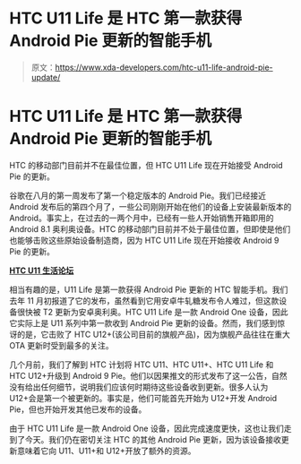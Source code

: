 # HTC U11 Life 是 HTC 第一款获得 Android Pie 更新的智能手机

> 原文：<https://www.xda-developers.com/htc-u11-life-android-pie-update/>

# HTC U11 Life 是 HTC 第一款获得 Android Pie 更新的智能手机

HTC 的移动部门目前并不在最佳位置，但 HTC U11 Life 现在开始接受 Android Pie 的更新。

谷歌在八月的第一周发布了第一个稳定版本的 Android Pie。我们已经接近 Android 发布后的第四个月了，一些公司刚刚开始在他们的设备上安装最新版本的 Android。事实上，在过去的一两个月中，已经有一些人开始销售开箱即用的 Android 8.1 奥利奥设备。HTC 的移动部门目前并不处于最佳位置，但即使是他们也能够击败这些原始设备制造商，因为 HTC U11 Life 现在开始接收 Android 9 Pie 的更新。

[**HTC U11 生活论坛**](https://forum.xda-developers.com/u11-life)

相当有趣的是，U11 Life 是第一款获得 Android Pie 更新的 HTC 智能手机。我们去年 11 月初报道了它的发布，虽然看到它用安卓牛轧糖发布令人难过，但这款设备很快被 T2 更新为安卓奥利奥。HTC U11 Life 是一款 Android One 设备，因此它实际上是 U11 系列中第一款收到 Android Pie 更新的设备。然而，我们感到惊讶的是，它击败了 HTC U12+(该公司目前的旗舰产品)，因为旗舰产品往往在重大 OTA 更新时受到最多的关注。

几个月前，我们了解到 HTC 计划将 HTC U11、HTC U11+、HTC U11 Life 和 HTC U12+升级到 Android 9 Pie。他们以因果推文的形式发布了这一公告，自然没有给出任何细节，说明我们应该何时期待这些设备收到更新。很多人认为 U12+会是第一个被更新的。事实是，他们可能首先开始为 U12+开发 Android Pie，但也开始开发其他已发布的设备。

由于 HTC U11 Life 是一款 Android One 设备，因此完成速度更快，这也让我们走到了今天。我们仍在密切关注 HTC 的其他 Android Pie 更新，因为该设备接收更新意味着它向 U11、U11+和 U12+开放了额外的资源。